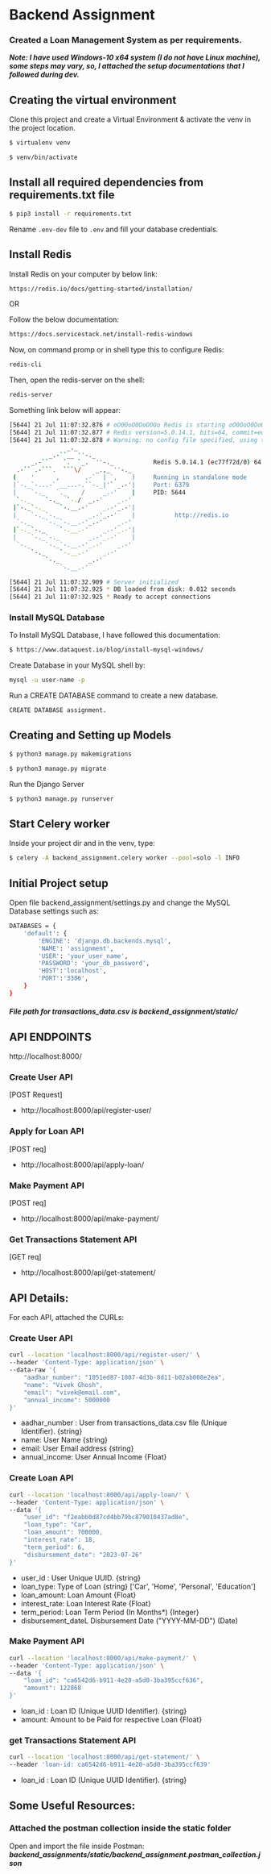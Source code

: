 # Backend Assignment

### Created a Loan Management System as per requirements.

***Note: I have used Windows-10 x64 system (I do not have Linux machine), some steps may vary, so, I attached the setup documentations that I followed during dev.***

## Creating the virtual environment

Clone this project and create a Virtual Environment & activate the venv in the project location.
```sh
$ virtualenv venv
```
```sh
$ venv/bin/activate
```  

## Install all required dependencies from requirements.txt file
```sh
$ pip3 install -r requirements.txt
```

Rename `.env-dev` file to `.env` and fill your database credentials.
  
## Install Redis 


Install Redis on your computer by below link:
```sh
https://redis.io/docs/getting-started/installation/
```

OR 

Follow the below documentation:
```sh
https://docs.servicestack.net/install-redis-windows
```

Now, on command promp or in shell type this to configure Redis:
```sh
redis-cli
```
Then, open the redis-server on the shell:
```sh
redis-server
```

Something link below will appear:
```sh
[5644] 21 Jul 11:07:32.876 # oO0OoO0OoO0Oo Redis is starting oO0OoO0OoO0Oo
[5644] 21 Jul 11:07:32.877 # Redis version=5.0.14.1, bits=64, commit=ec77f72d, modified=0, pid=5644, just started
[5644] 21 Jul 11:07:32.878 # Warning: no config file specified, using the default config. In order to specify a config file use redis-server /path/to/redis.conf
                _._
           _.-``__ ''-._
      _.-``    `.  `_.  ''-._           Redis 5.0.14.1 (ec77f72d/0) 64 bit
  .-`` .-```.  ```\/    _.,_ ''-._
 (    '      ,       .-`  | `,    )     Running in standalone mode
 |`-._`-...-` __...-.``-._|'` _.-'|     Port: 6379
 |    `-._   `._    /     _.-'    |     PID: 5644
  `-._    `-._  `-./  _.-'    _.-'
 |`-._`-._    `-.__.-'    _.-'_.-'|
 |    `-._`-._        _.-'_.-'    |           http://redis.io
  `-._    `-._`-.__.-'_.-'    _.-'
 |`-._`-._    `-.__.-'    _.-'_.-'|
 |    `-._`-._        _.-'_.-'    |
  `-._    `-._`-.__.-'_.-'    _.-'
      `-._    `-.__.-'    _.-'
          `-._        _.-'
              `-.__.-'

[5644] 21 Jul 11:07:32.909 # Server initialized
[5644] 21 Jul 11:07:32.925 * DB loaded from disk: 0.012 seconds
[5644] 21 Jul 11:07:32.925 * Ready to accept connections
```

### Install MySQL Database

To Install MySQL Database, I have followed this documentation:
```sh
$ https://www.dataquest.io/blog/install-mysql-windows/
```

Create Database in your MySQL shell by:
```sh
mysql -u user-name -p
```

Run a CREATE DATABASE command to create a new database. 
```sh
CREATE DATABASE assignment. 
```


## Creating and Setting up Models  

```sh
$ python3 manage.py makemigrations
```
```sh
$ python3 manage.py migrate 
```
Run the Django Server
```sh
$ python3 manage.py runserver
```
  
## Start Celery worker  
Inside your project dir and in the venv, type:
```sh
$ celery -A backend_assignment.celery worker --pool=solo -l INFO
```

## Initial Project setup
Open file backend_assignment/settings.py and change the MySQL Database settings such as: 
```sh
DATABASES = {
    'default': {
        'ENGINE': 'django.db.backends.mysql',
        'NAME': 'assignment',
        'USER': 'your_user_name',
        'PASSWORD': 'your_db_password',
        'HOST':'localhost',
        'PORT':'3306',
    }
}
```

#### ***File path for transactions_data.csv is backend_assignment/static/***

## API ENDPOINTS  

http://localhost:8000/ 
  
### Create User API 
[POST Request]
-  http://localhost:8000/api/register-user/
  
### Apply for Loan API
  
[POST req]  
  
-  http://localhost:8000/api/apply-loan/ 

### Make Payment API
[POST req] 
-  http://localhost:8000/api/make-payment/
  
### Get Transactions Statement API
[GET req]  
-  http://localhost:8000/api/get-statement/


## API Details:
For each API, attached the CURLs:

### Create User API
```sh
curl --location 'localhost:8000/api/register-user/' \
--header 'Content-Type: application/json' \
--data-raw '{
    "aadhar_number": "1051ed87-1007-4d3b-8d11-b02ab008e2ea",
    "name": "Vivek Ghosh",
    "email": "vivek@email.com",
    "annual_income": 5000000
}'
```
- aadhar_number : User from transactions_data.csv file (Unique Identifier). {string}
- name: User Name {string}
- email: User Email address {string}
- annual_income: User Annual Income {Float}

### Create Loan API
```sh
curl --location 'localhost:8000/api/apply-loan/' \
--header 'Content-Type: application/json' \
--data '{
    "user_id": "f2eabb0d87cd4bb79bc879010437ad8e",
    "loan_type": "Car",
    "loan_amount": 700000,
    "interest_rate": 18,
    "term_period": 6,
    "disbursement_date": "2023-07-26"
}'
```
- user_id : User Unique UUID. {string}
- loan_type: Type of Loan {string} ['Car', 'Home', 'Personal', 'Education']
- loan_amount: Loan Amount {Float}
- interest_rate: Loan Interest Rate {Float}
- term_period: Loan Term Period (In Months*) {Integer}
- disbursement_dateL Disbursement Date ("YYYY-MM-DD") (Date)


### Make Payment API
```sh
curl --location 'localhost:8000/api/make-payment/' \
--header 'Content-Type: application/json' \
--data '{
    "loan_id": "ca6542d6-b911-4e20-a5d0-3ba395ccf636",
    "amount": 122868
}'
```
- loan_id : Loan ID (Unique UUID Identifier). {string}
- amount: Amount to be Paid for respective Loan {Float}

### get Transactions Statement API
```sh
curl --location 'localhost:8000/api/get-statement/' \
--header 'loan-id: ca6542d6-b911-4e20-a5d0-3ba395ccf639'
```
- loan_id : Loan ID (Unique UUID Identifier). {string}


## Some Useful Resources:

### Attached the postman collection inside the static folder

Open and import the file inside Postman:
***backend_assignments/static/backend_assignment.postman_collection.json***